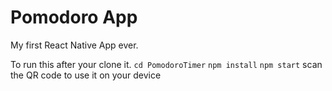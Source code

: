 # Pomodoro App
My first React Native App ever.

To run this after your clone it.
`cd PomodoroTimer`
`npm install`
`npm start`
scan the QR code to use it on your device